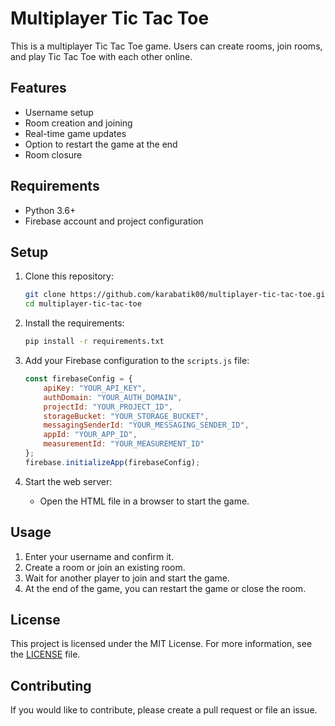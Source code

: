 # Multiplayer Tic Tac Toe

This is a multiplayer Tic Tac Toe game. Users can create rooms, join rooms, and play Tic Tac Toe with each other online.

## Features

- Username setup
- Room creation and joining
- Real-time game updates
- Option to restart the game at the end
- Room closure

## Requirements

- Python 3.6+
- Firebase account and project configuration

## Setup

1. Clone this repository:
    ```bash
    git clone https://github.com/karabatik00/multiplayer-tic-tac-toe.git
    cd multiplayer-tic-tac-toe
    ```

2. Install the requirements:
    ```bash
    pip install -r requirements.txt
    ```

3. Add your Firebase configuration to the `scripts.js` file:
    ```javascript
    const firebaseConfig = {
        apiKey: "YOUR_API_KEY",
        authDomain: "YOUR_AUTH_DOMAIN",
        projectId: "YOUR_PROJECT_ID",
        storageBucket: "YOUR_STORAGE_BUCKET",
        messagingSenderId: "YOUR_MESSAGING_SENDER_ID",
        appId: "YOUR_APP_ID",
        measurementId: "YOUR_MEASUREMENT_ID"
    };
    firebase.initializeApp(firebaseConfig);
    ```

4. Start the web server:
    - Open the HTML file in a browser to start the game.

## Usage

1. Enter your username and confirm it.
2. Create a room or join an existing room.
3. Wait for another player to join and start the game.
4. At the end of the game, you can restart the game or close the room.

## License

This project is licensed under the MIT License. For more information, see the [LICENSE](LICENSE) file.

## Contributing

If you would like to contribute, please create a pull request or file an issue.

